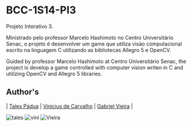 BCC-1S14-PI3
============

Projeto Interativo 3. 

Ministrado pelo professor Marcelo Hashimoto no Centro Universitário Senac, o projeto é desenvolver um game que utiliza visão computacional escrito na linguagem C utilizando as bibliotecas Allegro 5 e OpenCV.

Guided by professor Marcelo Hashimoto at Centro Universitário Senac, the project is develop a game controlled with computer vision writen in C and utilizing OpenCV and Allegro 5 libraries.

## Author's
| [Tales Pádua](http://www.linkedin.com/in/talespadua) | [Vinicius de Carvalho](http://vinidoggll.wordpress.com/home) | [Gabriel Vieira](http://www.facebook.com/gabriel.vieira.3720) | 

![tales](http://m.c.lnkd.licdn.com/mpr/pub/image-L4ursOkm2o2sVFhkJBJiUuZAhlwnoLf09qJeUTKmhzvn1xGuL4uen4SmhwQToLoNfnKq/tales-carlos-de-p%C3%A1dua.jpg)&nbsp;![vini](http://i1.ytimg.com/vi/KT0BRwTbiFk/default.jpg)&nbsp;![Vieira](https://lh5.googleusercontent.com/-mzUSwAQXKiM/AAAAAAAAAAI/AAAAAAAAAAA/a5UsIMgxduM/s96-c/photo.jpg)&nbsp;

